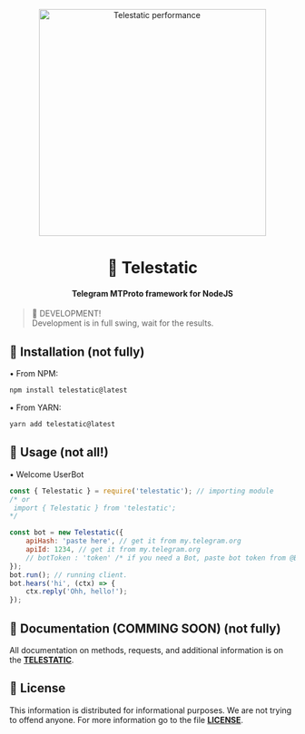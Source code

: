 

<p align="center">

  <img width="400" src="https://img.freepik.com/premium-vector/a-white-paper-airplane-flies-in-the-sky-with-clouds-copy-space-vector-illustration_297535-3084.jpg" alt="Telestatic performance">

<p>

<h1 align="center">🛫 Telestatic</h1>

<h4 align="center">Telegram MTProto framework for NodeJS</h4>

> 🚧 DEVELOPMENT! <br/> 
> Development is in full swing, wait for the results.

## 🔑 Installation (not fully)

• From NPM:

```cmd
npm install telestatic@latest

```

• From YARN:

```cmd
yarn add telestatic@latest

```

## 🔌 Usage (not all!)
•  Welcome UserBot 
```js
const { Telestatic } = require('telestatic'); // importing module
/* or 
 import { Telestatic } from 'telestatic';
*/

const bot = new Telestatic({
    apiHash: 'paste here', // get it from my.telegram.org
    apiId: 1234, // get it from my.telegram.org
    // botToken : 'token' /* if you need a Bot, paste bot token from @BotFather */ 
});
bot.run(); // running client.
bot.hears('hi', (ctx) => {
    ctx.reply('Ohh, hello!');
});

```
## 📁 Documentation (COMMING SOON) (not fully)

All documentation on methods, requests, and additional information is on the **[TELESTATIC](telestatic.github.io)**.

## 📃 License 

This information is distributed for informational purposes. We are not trying to offend anyone. For more information go to the file **[LICENSE](https://github.com/spelsinx/telestatic/blob/main/LICENSE)**. 
